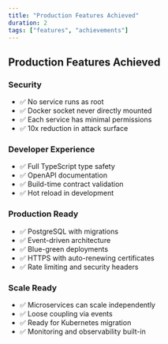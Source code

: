 ```yaml
---
title: "Production Features Achieved"
duration: 2
tags: ["features", "achievements"]
---
```


## Production Features Achieved

### Security
- ✅ No service runs as root
- ✅ Docker socket never directly mounted
- ✅ Each service has minimal permissions
- ✅ 10x reduction in attack surface

### Developer Experience
- ✅ Full TypeScript type safety
- ✅ OpenAPI documentation
- ✅ Build-time contract validation
- ✅ Hot reload in development

### Production Ready
- ✅ PostgreSQL with migrations
- ✅ Event-driven architecture
- ✅ Blue-green deployments
- ✅ HTTPS with auto-renewing certificates
- ✅ Rate limiting and security headers

### Scale Ready
- ✅ Microservices can scale independently
- ✅ Loose coupling via events
- ✅ Ready for Kubernetes migration
- ✅ Monitoring and observability built-in